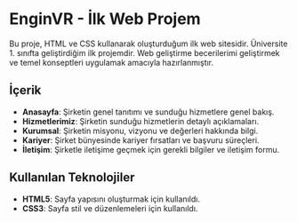 # EnginVR - İlk Web Projem

Bu proje, HTML ve CSS kullanarak oluşturduğum ilk web sitesidir. Üniversite 1. sınıfta geliştirdiğim ilk projemdir. Web geliştirme becerilerimi geliştirmek ve temel konseptleri uygulamak amacıyla hazırlanmıştır.

## İçerik

- **Anasayfa**: Şirketin genel tanıtımı ve sunduğu hizmetlere genel bakış.
- **Hizmetlerimiz**: Şirketin sunduğu hizmetlerin detaylı açıklamaları.
- **Kurumsal**: Şirketin misyonu, vizyonu ve değerleri hakkında bilgi.
- **Kariyer**: Şirket bünyesinde kariyer fırsatları ve başvuru süreçleri.
- **İletişim**: Şirketle iletişime geçmek için gerekli bilgiler ve iletişim formu.

## Kullanılan Teknolojiler

- **HTML5**: Sayfa yapısını oluşturmak için kullanıldı.
- **CSS3**: Sayfa stil ve düzenlemeleri için kullanıldı.

